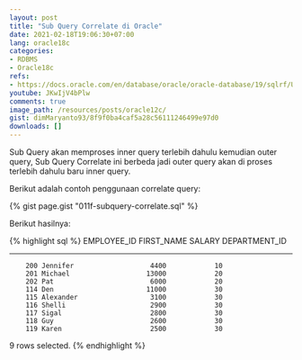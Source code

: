 ```yaml
---
layout: post
title: "Sub Query Correlate di Oracle"
date: 2021-02-18T19:06:30+07:00
lang: oracle18c
categories:
- RDBMS
- Oracle18c
refs: 
- https://docs.oracle.com/en/database/oracle/oracle-database/19/sqlrf/Using-Subqueries.html#GUID-53A705B6-0358-4E2B-92ED-A83DE83DFD20
youtube: JKwIjV4bPlw
comments: true
image_path: /resources/posts/oracle12c/
gist: dimMaryanto93/8f9f0ba4caf5a28c56111246499e97d0
downloads: []
---
```


Sub Query akan memproses inner query terlebih dahulu kemudian outer query, Sub Query Correlate ini berbeda jadi outer query akan di proses terlebih dahulu baru inner query.

Berikut adalah contoh penggunaan correlate query:

{% gist page.gist "011f-subquery-correlate.sql" %}

Berikut hasilnya:

{% highlight sql %}
EMPLOYEE_ID FIRST_NAME               SALARY DEPARTMENT_ID
----------- -------------------- ---------- -------------
        200 Jennifer                   4400            10
        201 Michael                   13000            20
        202 Pat                        6000            20
        114 Den                       11000            30
        115 Alexander                  3100            30
        116 Shelli                     2900            30
        117 Sigal                      2800            30
        118 Guy                        2600            30
        119 Karen                      2500            30

9 rows selected.
{% endhighlight %}